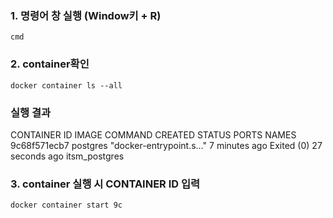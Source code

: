 ### 1. 명령어 창 실행 (Window키 + R)
```
cmd
```

### 2. container확인
```
docker container ls --all
```
### 실행 결과
CONTAINER ID   IMAGE      COMMAND                   CREATED         STATUS                      PORTS     NAMES
9c68f571ecb7   postgres   "docker-entrypoint.s…"   7 minutes ago   Exited (0) 27 seconds ago             itsm_postgres

### 3. container 실행 시 CONTAINER ID 입력
```
docker container start 9c 
```

